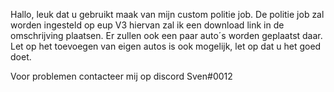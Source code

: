 Hallo, leuk dat u gebruikt maak van mijn custom politie job.
De politie job zal worden ingesteld op eup V3 hiervan zal ik een download link in de omschrijving plaatsen.
Er zullen ook een paar auto´s worden geplaatst daar. Let op het toevoegen van eigen autos is ook mogelijk, let op dat u het goed doet.

Voor problemen contacteer mij op discord Sven#0012
